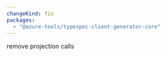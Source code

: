 ```yaml
---
changeKind: fix
packages:
  - "@azure-tools/typespec-client-generator-core"
---
```


remove projection calls